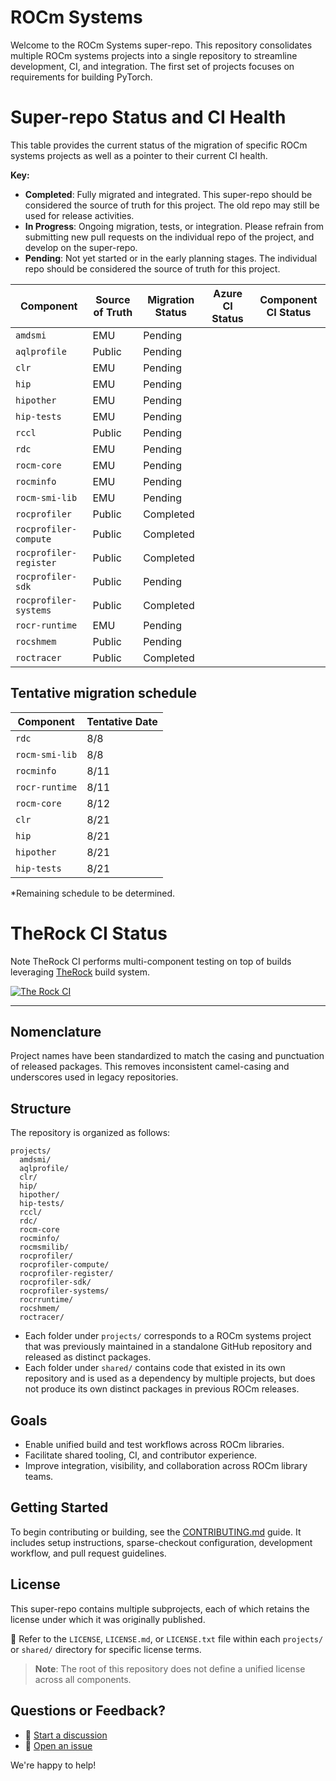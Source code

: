 # ROCm Systems

Welcome to the ROCm Systems super-repo. This repository consolidates multiple ROCm systems projects into a single repository to streamline development, CI, and integration. The first set of projects focuses on requirements for building PyTorch.

# Super-repo Status and CI Health

This table provides the current status of the migration of specific ROCm systems projects as well as a pointer to their current CI health.

**Key:**
- **Completed**: Fully migrated and integrated. This super-repo should be considered the source of truth for this project. The old repo may still be used for release activities.
- **In Progress**: Ongoing migration, tests, or integration. Please refrain from submitting new pull requests on the individual repo of the project, and develop on the super-repo.
- **Pending**: Not yet started or in the early planning stages. The individual repo should be considered the source of truth for this project.

| Component              | Source of Truth | Migration Status | Azure CI Status                       | Component CI Status                   |
|------------------------|-----------------|------------------|---------------------------------------|---------------------------------------|
| `amdsmi`               | EMU             | Pending          |                                       |                                       |
| `aqlprofile`           | Public          | Pending          |                                       |                                       |
| `clr`                  | EMU             | Pending          |                                       |                                       |
| `hip`                  | EMU             | Pending          |                                       |                                       |
| `hipother`             | EMU             | Pending          |                                       |                                       |
| `hip-tests`            | EMU             | Pending          |                                       |                                       |
| `rccl`                 | Public          | Pending          |                                       |                                       |
| `rdc`                  | EMU             | Pending          |                                       |                                       |
| `rocm-core`            | EMU             | Pending          |                                       |                                       |
| `rocminfo`             | EMU             | Pending          |                                       |                                       |
| `rocm-smi-lib`         | EMU             | Pending          |                                       |                                       |
| `rocprofiler`          | Public          | Completed        |                                       |                                       |
| `rocprofiler-compute`  | Public          | Completed        |                                       |                                       |
| `rocprofiler-register` | Public          | Completed        |                                       |                                       |
| `rocprofiler-sdk`      | Public          | Pending          |                                       |                                       |
| `rocprofiler-systems`  | Public          | Completed        |                                       |                                       |
| `rocr-runtime`         | EMU             | Pending          |                                       |                                       |
| `rocshmem`             | Public          | Pending          |                                       |                                       |
| `roctracer`            | Public          | Completed        |                                       |                                       |


## Tentative migration schedule

| Component              | Tentative Date |
|------------------------|----------------|
| `rdc`                  | 8/8            |
| `rocm-smi-lib`         | 8/8            |
| `rocminfo`             | 8/11           |
| `rocr-runtime`         | 8/11           |
| `rocm-core`            | 8/12           |
| `clr`                  | 8/21           |
| `hip`                  | 8/21           |
| `hipother`             | 8/21           |
| `hip-tests`            | 8/21           |

*Remaining schedule to be determined.

# TheRock CI Status

Note TheRock CI performs multi-component testing on top of builds leveraging [TheRock](https://github.com/ROCm/TheRock) build system.

[![The Rock CI](https://github.com/ROCm/rocm-systems/actions/workflows/therock-ci.yml/badge.svg?branch%3Adevelop+event%3Apush)](https://github.com/ROCm/rocm-systems/actions/workflows/therock-ci.yml?query=branch%3Adevelop+event%3Apush)

---

## Nomenclature

Project names have been standardized to match the casing and punctuation of released packages. This removes inconsistent camel-casing and underscores used in legacy repositories.

## Structure

The repository is organized as follows:

```
projects/
  amdsmi/
  aqlprofile/
  clr/
  hip/
  hipother/
  hip-tests/
  rccl/
  rdc/
  rocm-core
  rocminfo/
  rocmsmilib/
  rocprofiler/
  rocprofiler-compute/
  rocprofiler-register/
  rocprofiler-sdk/
  rocprofiler-systems/
  rocrruntime/
  rocshmem/
  roctracer/
```

- Each folder under `projects/` corresponds to a ROCm systems project that was previously maintained in a standalone GitHub repository and released as distinct packages.
- Each folder under `shared/` contains code that existed in its own repository and is used as a dependency by multiple projects, but does not produce its own distinct packages in previous ROCm releases.

## Goals

- Enable unified build and test workflows across ROCm libraries.
- Facilitate shared tooling, CI, and contributor experience.
- Improve integration, visibility, and collaboration across ROCm library teams.

## Getting Started

To begin contributing or building, see the [CONTRIBUTING.md](./CONTRIBUTING.md) guide. It includes setup instructions, sparse-checkout configuration, development workflow, and pull request guidelines.

## License

This super-repo contains multiple subprojects, each of which retains the license under which it was originally published.

📁 Refer to the `LICENSE`, `LICENSE.md`, or `LICENSE.txt` file within each `projects/` or `shared/` directory for specific license terms.

> **Note**: The root of this repository does not define a unified license across all components.

## Questions or Feedback?

- 💬 [Start a discussion](https://github.com/ROCm/rocm-systems/discussions)
- 🐞 [Open an issue](https://github.com/ROCm/rocm-systems/issues)

We're happy to help!
